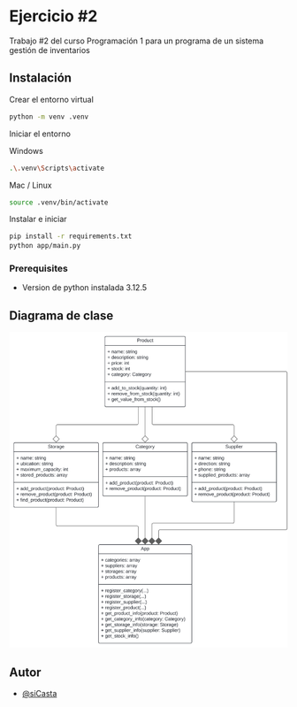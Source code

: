 # Ejercicio #2
Trabajo #2 del curso Programación 1 para un programa de un sistema gestión de inventarios

## Instalación

Crear el entorno virtual
```bash
python -m venv .venv
```

Iniciar el entorno

Windows
```bash
.\.venv\Scripts\activate
```

Mac / Linux
```bash
source .venv/bin/activate
```

Instalar e iniciar
```bash
pip install -r requirements.txt
python app/main.py
```

### Prerequisites

- Version de python instalada 3.12.5

## Diagrama de clase

![CLass diagram](./docs/diagrama_ejercicio_2.svg)

## Autor
- [@siCasta](https://github.com/siCasta)
